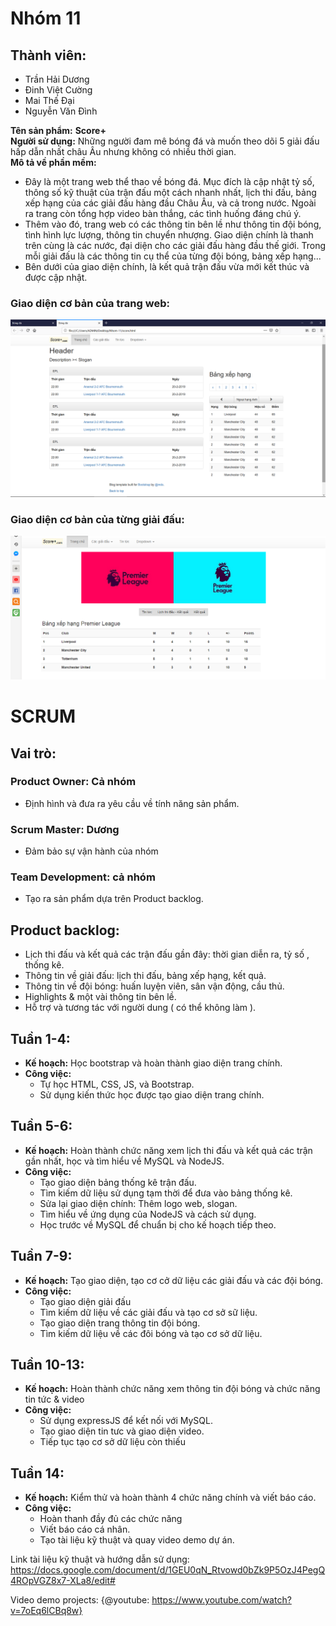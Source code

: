 # Nhóm 11
## Thành viên:
   - Trần Hải Dương
   - Đinh Việt Cường
   - Mai Thế Đại
   - Nguyễn Văn Đình

**Tên sản phẩm:** **Score+**  
**Người sử dụng:** Những người đam mê bóng đá và muốn theo dõi 5 giải đấu hấp dẫn nhất châu Âu nhưng không có nhiều thời gian.  
**Mô tả về phần mềm:**
   - Đây là một trang web thể thao về bóng đá. Mục đích là cập nhật tỷ số, thông số kỹ thuật của trận đấu một cách nhanh nhất, lịch thi đấu, bảng xếp hạng của các giải đấu hàng đầu Châu Âu, và cả trong nước. Ngoài ra trang còn tổng hợp video bàn thắng, các tình huống đáng chú ý.  
   - Thêm vào đó, trang web có các thông tin bên lề như thông tin đội bóng, tình hình lực lượng, thông tin chuyển nhượng. Giao diện chính là thanh trên cùng là các nước, đại diện cho các giải đấu hàng đầu thế giới. Trong mỗi giải đấu là các thông tin cụ thể của từng đội bóng, bảng xếp hạng...  
   - Bên dưới của giao diện chính, là kết quả trận đấu vừa mới kết thúc và được cập nhật.  
###    Giao diện cơ bản của trang web:
![alt](Interface.png)
###    Giao diện cơ bản của từng giải đấu:
![alt](Premier-league.png)
   # SCRUM
## Vai trò:
###	Product Owner: Cả nhóm
   - Định hình và đưa ra yêu cầu về tính năng sản phẩm.
###	Scrum Master: Dương
   - Đảm bảo sự vận hành của nhóm
###	Team Development: cả nhóm
   - Tạo ra sản phẩm dựa trên Product backlog.
## Product backlog:
-	Lịch thi đấu và kết quả các trận đấu gần đây: thời gian diễn ra, tỷ số , thống kê.
-	Thông tin về giải đấu: lịch thi đấu, bảng xếp hạng, kết quả.
-	Thông tin về đội bóng: huấn luyện viên, sân vận động, cầu thủ.
-	Highlights & một vài thông tin bên lề.
-	Hỗ trợ và tương tác với người dung ( có thể không làm ).
## Tuần 1-4:
-	**Kế hoạch:** Học bootstrap và hoàn thành giao diện trang chính.
-  **Công việc:**
   - Tự học HTML, CSS, JS, và Bootstrap.
   - Sử dụng kiến thức học được tạo giao diện trang chính.
## Tuần 5-6:
-	**Kế hoạch:** Hoàn thành chức năng xem lịch thi đấu và kết quả các trận gần nhất, học và tìm hiểu về MySQL và NodeJS.
-  **Công việc:**
   - Tạo giao diện bảng thống kê trận đấu.
   - Tìm kiếm dữ liệu sử dụng tạm thời để đưa vào bảng thống kê.
   - Sửa lại giao diện chính: Thêm logo web, slogan.
   - Tìm hiểu về ứng dụng của NodeJS và cách sử dụng. 
   - Học trước về MySQL để chuẩn bị cho kế hoạch tiếp theo.
## Tuần 7-9:
-	**Kế hoạch:** Tạo giao diện, tạo cơ cở dữ liệu các giải đấu và các đội bóng.
-  **Công việc:**
   - Tạo giao diện giải đấu
   - Tìm kiếm dữ liệu về các giải đấu và tạo cơ sở sữ liệu.
   - Tạo giao diện trang thông tin đội bóng.
   - Tìm kiếm dữ liệu về các đôi bóng và tạo cơ sở dữ liệu.
## Tuần 10-13:
-	**Kế hoạch:** Hoàn thành chức năng xem thông tin đội bóng và chức năng tin tức & video
-  **Công việc:**
   - Sử dụng expressJS để kết nối với MySQL.
   - Tạo giao diện tin tưc và giao diện video.
   - Tiếp tục tạo cơ sở dữ liệu còn thiếu
## Tuần 14:
-	**Kế hoạch:** Kiểm thử và hoàn thành 4 chức năng chính và viết báo cáo.
-  **Công việc:**
   - Hoàn thanh đầy đủ các chức năng 
   - Viết báo cáo cá nhân.
   - Tạo tài liệu kỹ thuật và quay video demo dự án.
   
Link tài liệu kỹ thuật và hướng dẫn sử dụng: https://docs.google.com/document/d/1GEU0qN_Rtvowd0bZk9P5OzJ4PegQ4ROpVGZ8x7-XLa8/edit#

Video demo projects: {@youtube: https://www.youtube.com/watch?v=7oEq6lCBq8w}
